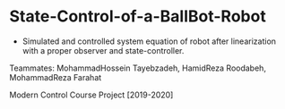 # State-Control-of-a-BallBot-Robot
- Simulated and controlled system equation of robot after linearization with a proper observer and state-controller.

Teammates: MohammadHossein Tayebzadeh, HamidReza Roodabeh, MohammadReza Farahat

Modern Control Course Project [2019-2020]
